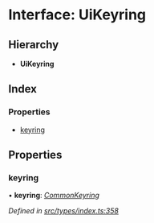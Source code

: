 # Interface: UiKeyring

## Hierarchy

* **UiKeyring**

## Index

### Properties

* [keyring](uikeyring.md#keyring)

## Properties

###  keyring

• **keyring**: *[CommonKeyring](../globals.md#commonkeyring)*

*Defined in [src/types/index.ts:358](https://github.com/PolymathNetwork/polymesh-sdk/blob/da32f46a/src/types/index.ts#L358)*
